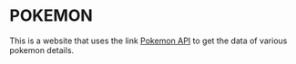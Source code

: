 # POKEMON

This is a website that uses the link <a href="https://pokeapi.co/api/v2/pokemon/">Pokemon API</a> to get the data of various pokemon details. 

